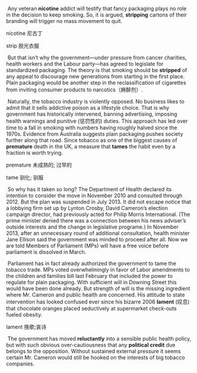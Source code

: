 ​		Any veteran **nicotine** addict will testify that fancy packaging plays no role in the decision to keep smoking. So, it is argued, **stripping** cartons of their branding will trigger no mass movement to quit.

nicotine  尼古丁

strip  脱光衣服

​		But that isn’t why the government—under pressure from cancer charities, health workers and the Labour party—has agreed to legislate for standardized packaging. The theory is that smoking should be **stripped** of any appeal to discourage new generations from starting in the first place. Plain packaging would be another step in the reclassification of cigarettes from inviting consumer products to narcotics（麻醉剂）.

​		Naturally, the tobacco industry is violently opposed. No business likes to admit that it sells addictive poison as a lifestyle choice. That is why government has historically intervened, banning advertising, imposing health warnings and punitive (惩罚性的) duties. This approach has led over time to a fall in smoking with numbers having roughly halved since the 1970s. Evidence from Australia suggests plain packaging pushes society further along that road. Since tobacco as one of the biggest causes of **premature** death in the UK, a measure that **tames** the habit even by a fraction is worth trying.

premature  未成熟的; 过早的

tame  驯化; 驯服

​		So why has it taken so long? The Department of Health declared its intention to consider the move in November 2010 and consulted through 2012. But the plan was suspended in July 2013. It did not escape notice that a lobbying firm set up by Lynton Crosby, David Cameron’s election campaign director, had previously acted for Philip Morris International. (The prime minister denied there was a connection between his news adviser’s outside interests and the change in legislative programe.) In November 2013, after an unnecessary round of additional consultation, health minister Jane Ellison said the government was minded to proceed after all. Now we are told Members of Parliament (MPs) will have a free voice before parliament is dissolved in March.

​		Parliament has in fact already authorized the government to tame the tobacco trade. MPs voted overwhelmingly in favor of Labor amendments to the children and families bill last February that included the power to regulate for plain packaging. With sufficient will in Downing Street this would have been done already. But strength of will is the missing ingredient where Mr. Cameron and public health are concerned. His attitude to state intervention has looked confused ever since his bizarre 2006 **lament** (叹息) that chocolate oranges placed seductively at supermarket check-outs fueled obesity.

lament  挽歌;哀诗

​		The government has moved **reluctantly** into a sensible public health policy, but with such obvious over-cautiousness that any **political credit** due belongs to the opposition. Without sustained external pressure it seems certain Mr. Cameron would still be hooked on the interests of big tobacco companies.